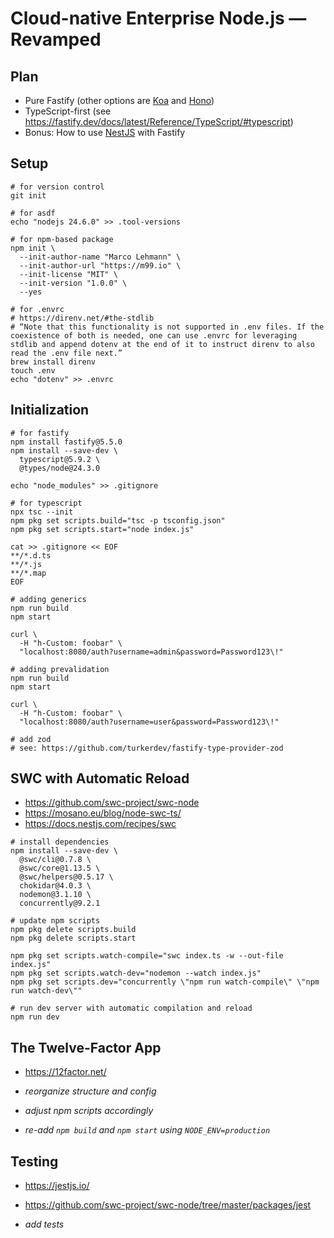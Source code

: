 # Cloud-native Enterprise Node.js — Revamped

## Plan

- Pure Fastify (other options are [Koa](https://koajs.com/) and [Hono](https://hono.dev/))
- TypeScript-first (see <https://fastify.dev/docs/latest/Reference/TypeScript/#typescript>)
- Bonus: How to use [NestJS](https://nestjs.com/) with Fastify

## Setup

```shell
# for version control
git init

# for asdf
echo "nodejs 24.6.0" >> .tool-versions

# for npm-based package
npm init \
  --init-author-name "Marco Lehmann" \
  --init-author-url "https://m99.io" \
  --init-license "MIT" \
  --init-version "1.0.0" \
  --yes

# for .envrc
# https://direnv.net/#the-stdlib
# “Note that this functionality is not supported in .env files. If the coexistence of both is needed, one can use .envrc for leveraging stdlib and append dotenv at the end of it to instruct direnv to also read the .env file next.”
brew install direnv
touch .env
echo "dotenv" >> .envrc
```

## Initialization

```shell
# for fastify
npm install fastify@5.5.0
npm install --save-dev \
  typescript@5.9.2 \
  @types/node@24.3.0

echo "node_modules" >> .gitignore

# for typescript
npx tsc --init
npm pkg set scripts.build="tsc -p tsconfig.json"
npm pkg set scripts.start="node index.js"

cat >> .gitignore << EOF
**/*.d.ts
**/*.js
**/*.map
EOF

# adding generics
npm run build
npm start

curl \
  -H "h-Custom: foobar" \
  "localhost:8080/auth?username=admin&password=Password123\!"

# adding prevalidation
npm run build
npm start

curl \
  -H "h-Custom: foobar" \
  "localhost:8080/auth?username=user&password=Password123\!"

# add zod
# see: https://github.com/turkerdev/fastify-type-provider-zod
```

## SWC with Automatic Reload

- <https://github.com/swc-project/swc-node>
- <https://mosano.eu/blog/node-swc-ts/>
- <https://docs.nestjs.com/recipes/swc>

```shell
# install dependencies
npm install --save-dev \
  @swc/cli@0.7.8 \
  @swc/core@1.13.5 \
  @swc/helpers@0.5.17 \
  chokidar@4.0.3 \
  nodemon@3.1.10 \
  concurrently@9.2.1

# update npm scripts
npm pkg delete scripts.build
npm pkg delete scripts.start

npm pkg set scripts.watch-compile="swc index.ts -w --out-file index.js"
npm pkg set scripts.watch-dev="nodemon --watch index.js"
npm pkg set scripts.dev="concurrently \"npm run watch-compile\" \"npm run watch-dev\""

# run dev server with automatic compilation and reload
npm run dev
```

## The Twelve-Factor App

- <https://12factor.net/>

- _reorganize structure and config_
- _adjust npm scripts accordingly_
- _re-add `npm build` and `npm start` using `NODE_ENV=production`_

## Testing

- <https://jestjs.io/>
- <https://github.com/swc-project/swc-node/tree/master/packages/jest>

- _add tests_
